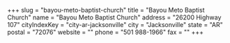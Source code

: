 +++
slug = "bayou-meto-baptist-church"
title = "Bayou Meto Baptist Church"
name = "Bayou Meto Baptist Church"
address = "26200 Highway 107"
cityIndexKey = "city-ar-jacksonville"
city = "Jacksonville"
state = "AR"
postal = "72076"
website = ""
phone = "501 988-1966"
fax = ""
+++
